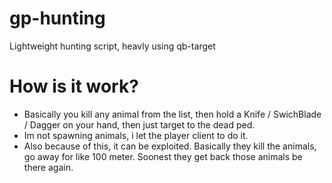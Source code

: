 # gp-hunting
Lightweight hunting script, heavly using qb-target

# How is it work?
 - Basically you kill any animal from the list, then hold a Knife / SwichBlade / Dagger on your hand, then just target to the dead ped. 
 - Im not spawning animals, i let the player client to do it. 
 - Also because of this, it can be exploited. Basically they kill the animals, go away for like 100 meter. Soonest they get back those animals be there again. 
